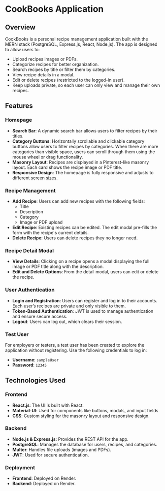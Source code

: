 # CookBooks Application

## Overview
CookBooks is a personal recipe management application built with the MERN stack (PostgreSQL, Express.js, React, Node.js). The app is designed to allow users to:

- Upload recipes images or PDFs.
- Categorize recipes for better organization.
- Search recipes by title or filter them by categories.
- View recipe details in a modal.
- Edit or delete recipes (restricted to the logged-in user).
- Keep uploads private, so each user can only view and manage their own recipes.

## Features

### Homepage
- **Search Bar**: A dynamic search bar allows users to filter recipes by their titles.
- **Category Buttons**: Horizontally scrollable and clickable category buttons allow users to filter recipes by categories. When there are more categories than visible space, users can scroll through them using the mouse wheel or drag functionality.
- **Masonry Layout**: Recipes are displayed in a Pinterest-like masonry layout. Each card shows the recipe image or PDF title.
- **Responsive Design**: The homepage is fully responsive and adjusts to different screen sizes.

### Recipe Management
- **Add Recipe**: Users can add new recipes with the following fields:
  - Title
  - Description
  - Category
  - Image or PDF upload
- **Edit Recipe**: Existing recipes can be edited. The edit modal pre-fills the form with the recipe's current details.
- **Delete Recipe**: Users can delete recipes they no longer need.

### Recipe Detail Modal
- **View Details**: Clicking on a recipe opens a modal displaying the full image or PDF title along with the description.
- **Edit and Delete Options**: From the detail modal, users can edit or delete the recipe.

### User Authentication
- **Login and Registration**: Users can register and log in to their accounts. Each user’s recipes are private and only visible to them.
- **Token-Based Authentication**: JWT is used to manage authentication and ensure secure access.
- **Logout**: Users can log out, which clears their session.

### Test User
For employers or testers, a test user has been created to explore the application without registering. Use the following credentials to log in:

- **Username**: `sampleUser`
- **Password**: `12345`

## Technologies Used

### Frontend
- **React.js**: The UI is built with React.
- **Material-UI**: Used for components like buttons, modals, and input fields.
- **CSS**: Custom styling for the masonry layout and responsive design.

### Backend
- **Node.js & Express.js**: Provides the REST API for the app.
- **PostgreSQL**: Manages the database for users, recipes, and categories.
- **Multer**: Handles file uploads (images and PDFs).
- **JWT**: Used for secure authentication.

### Deployment
- **Frontend**: Deployed on Render.
- **Backend**: Deployed on Render.
